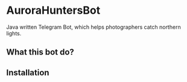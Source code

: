 # AuroraHuntersBot
Java written Telegram Bot, which helps photographers catch northern lights.
## What this bot do?

## Installation
